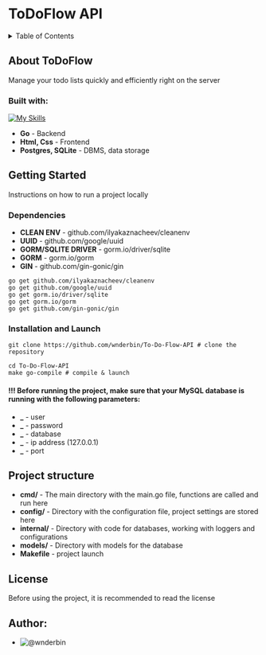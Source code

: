 # ToDoFlow API

<details>
  <summary>Table of Contents</summary>
  <ol>
    <li>
      <a href="#about-todoflow">About ToDoFlow API</a>
      <ul>
        <li><a href="#built-with">Built With</a></li>
      </ul>
    </li>
    <li>
      <a href="#getting-started">Getting Started</a>
      <ul>
        <li><a href="#dependencies">Dependencies</a></li>
        <li><a href="#installation-and-launch">Installation & Launch</a></li>
      </ul>
    </li>
    <li><a href="#project-structure">Project structure</a></li>
    <li><a href="#license">License</a></li>
    <li><a href="#author">Author</a></li>
  </ol>
</details>

## About ToDoFlow

Manage your todo lists quickly and efficiently right on the server 

### Built with:

[![My Skills](https://skillicons.dev/icons?i=go,postgres,sqlite,html,css)](https://skillicons.dev)

* **Go** - Backend
* **Html, Css** - Frontend
* **Postgres, SQLite** - DBMS, data storage

## Getting Started

Instructions on how to run a project locally

### Dependencies

* **CLEAN ENV** - github.com/ilyakaznacheev/cleanenv
* **UUID** - github.com/google/uuid
* **GORM/SQLITE DRIVER** - gorm.io/driver/sqlite
* **GORM** - gorm.io/gorm
* **GIN** - github.com/gin-gonic/gin


```
go get github.com/ilyakaznacheev/cleanenv
go get github.com/google/uuid
go get gorm.io/driver/sqlite
go get gorm.io/gorm
go get github.com/gin-gonic/gin
```

### Installation and Launch

```
git clone https://github.com/wnderbin/To-Do-Flow-API # clone the repository
```

```
cd To-Do-Flow-API
make go-compile # compile & launch
```

#### !!! Before running the project, make sure that your MySQL database is running with the following parameters:
* **_** - user
* **_** - password
* **_** - database
* **_** - ip address (127.0.0.1)
* **_** - port

## Project structure

* **cmd/** - The main directory with the main.go file, functions are called and run here 
* **config/** - Directory with the configuration file, project settings are stored here 
* **internal/** - Directory with code for databases, working with loggers and configurations 
* **models/** - Directory with models for the database 
* **Makefile** - project launch 

## License
Before using the project, it is recommended to read the license

## Author:
* ![@wnderbin](https://github.com/wnderbin)
